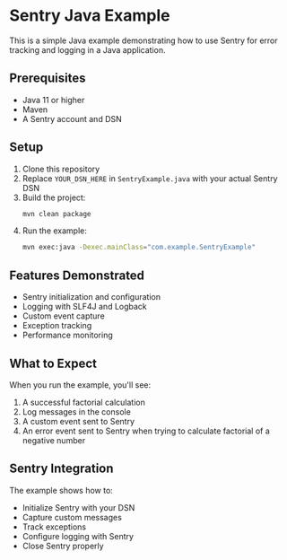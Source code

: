 # Sentry Java Example

This is a simple Java example demonstrating how to use Sentry for error tracking and logging in a Java application.

## Prerequisites

- Java 11 or higher
- Maven
- A Sentry account and DSN

## Setup

1. Clone this repository
2. Replace `YOUR_DSN_HERE` in `SentryExample.java` with your actual Sentry DSN
3. Build the project:
   ```bash
   mvn clean package
   ```
4. Run the example:
   ```bash
   mvn exec:java -Dexec.mainClass="com.example.SentryExample"
   ```

## Features Demonstrated

- Sentry initialization and configuration
- Logging with SLF4J and Logback
- Custom event capture
- Exception tracking
- Performance monitoring

## What to Expect

When you run the example, you'll see:
1. A successful factorial calculation
2. Log messages in the console
3. A custom event sent to Sentry
4. An error event sent to Sentry when trying to calculate factorial of a negative number

## Sentry Integration

The example shows how to:
- Initialize Sentry with your DSN
- Capture custom messages
- Track exceptions
- Configure logging with Sentry
- Close Sentry properly
